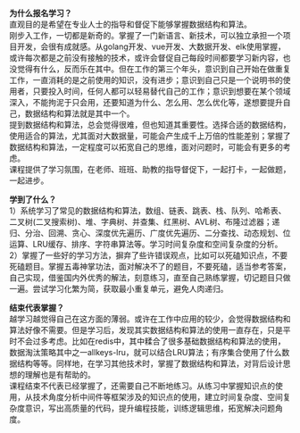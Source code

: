 **为什么报名学习？**    
直观目的是希望在专业人士的指导和督促下能够掌握数据结构和算法。  
刚步入工作，一切都是新奇的。掌握了一门新语言、新技术，可以独立承担一个项目开发，会很有成就感。从golang开发、vue开发、大数据开发、elk使用掌握，或许每次都是之前没有接触的技术，或许会督促自己每段时间都要学习新内容，也没觉得有什么，反而乐在其中。但在工作的第三个年头，意识到自己开始在做重复工作，一直消耗的是之前使用的知识，没有进步；意识到自己只是一个说明书的使用者，只要投入时间，任何人都可以轻易替代自己的工作；意识到想要在某个领域深入，不能拘泥于只会用，还要知道为什么、怎么用、怎么优化等，遂想要提升自己，数据结构和算法就是其中一个。  
提到数据结构和算法，总会觉得很难，但也知道其重要性。选择合适的数据结构，使用适合的算法，尤其面对大数据量，可能会产生成千上万倍的性能差别；掌握了数据结构和算法，一定程度可以拓宽自己的思维，面对问题时，可能会有更多的考虑。  
课程提供了学习氛围，在老师、班班、助教的指导督促下，一起打卡，一起做题，一起进步。    

**学到了什么？**      
1）系统学习了常见的数据结构和算法，数组、链表、跳表、栈、队列、哈希表、二叉树(二叉搜索树)、堆、字典树、并查集、红黑树、AVL树、布隆过滤器；递归、分治、回溯、贪心、深度优先遍历、广度优先遍历、二分查找、动态规划、位运算、LRU缓存、排序、字符串算法等。学习时间复杂度和空间复杂度的分析。  
2）掌握了一些好的学习方法，摒弃了些许错误观点，比如可以死磕知识点，不要死磕题目。掌握五毒神掌功法，面对解决不了的题目，不要死磕，适当参考答案，自己实现，借鉴国内外优秀的解法，刻意练习，直至自己熟练掌握，切记题目只做一遍。尝试学习化繁为简，获取最小重复单元，避免人肉递归。  

**结束代表掌握？**      
越学习越觉得自己在这方面的薄弱。或许在工作中应用的较少，会觉得数据结构和算法好像不需要。但是学习后，发现其实数据结构和算法的使用一直存在，只是平时不会过多考虑。比如在redis中，其中糅合了很多基础数据结构和算法的使用，数据淘汰策略其中之一allkeys-lru，就可以结合LRU算法；有序集合使用了什么数据结构等等。同样地，在学习其他技术时，掌握了数据结构和算法，对背后设计思想的理解也是有帮助的。  
课程结束不代表已经掌握了，还需要自己不断地练习。从练习中掌握知识点的使用，从技术角度分析中间件等框架涉及的知识点的使用，建立时间复杂度、空间复杂度意识，写出高质量的代码，提升编程技能，训练逻辑思维，拓宽解决问题角度。
